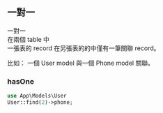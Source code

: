 ## 一對一
一對一  
在兩個 table 中  
一張表的 record 在另張表的的中僅有一筆關聯 record。  

比如：
一個 User model 與一個 Phone model 關聯。

### hasOne
```php
use App\Models\User
User::find(2)->phone;
```
